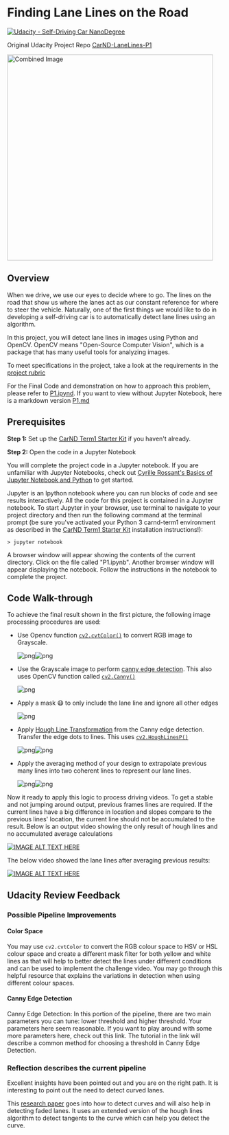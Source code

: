 # **Finding Lane Lines on the Road** 
[![Udacity - Self-Driving Car NanoDegree](https://s3.amazonaws.com/udacity-sdc/github/shield-carnd.svg)](http://www.udacity.com/drive)

Original Udacity Project Repo [CarND-LaneLines-P1](https://github.com/udacity/CarND-LaneLines-P1)

<img src="examples/laneLines_thirdPass.jpg" width="480" alt="Combined Image" />

Overview
---

When we drive, we use our eyes to decide where to go.  The lines on the road that show us where the lanes act as our constant reference for where to steer the vehicle.  Naturally, one of the first things we would like to do in developing a self-driving car is to automatically detect lane lines using an algorithm.

In this project, you will detect lane lines in images using Python and OpenCV.  OpenCV means "Open-Source Computer Vision", which is a package that has many useful tools for analyzing images.  

To meet specifications in the project, take a look at the requirements in the [project rubric](https://review.udacity.com/#!/rubrics/322/view)

For the Final Code and demonstration on how to approach this problem, please refer to [P1.ipynd](./P1.ipynb). If you want to view without Jupyter Notebook, here is a markdown version [P1.md](./P1_md/P1.md)

Prerequisites
---

**Step 1:** Set up the [CarND Term1 Starter Kit](https://classroom.udacity.com/nanodegrees/nd013/parts/fbf77062-5703-404e-b60c-95b78b2f3f9e/modules/83ec35ee-1e02-48a5-bdb7-d244bd47c2dc/lessons/8c82408b-a217-4d09-b81d-1bda4c6380ef/concepts/4f1870e0-3849-43e4-b670-12e6f2d4b7a7) if you haven't already.

**Step 2:** Open the code in a Jupyter Notebook

You will complete the project code in a Jupyter notebook.  If you are unfamiliar with Jupyter Notebooks, check out <A HREF="https://www.packtpub.com/books/content/basics-jupyter-notebook-and-python" target="_blank">Cyrille Rossant's Basics of Jupyter Notebook and Python</A> to get started.

Jupyter is an Ipython notebook where you can run blocks of code and see results interactively.  All the code for this project is contained in a Jupyter notebook. To start Jupyter in your browser, use terminal to navigate to your project directory and then run the following command at the terminal prompt (be sure you've activated your Python 3 carnd-term1 environment as described in the [CarND Term1 Starter Kit](https://github.com/udacity/CarND-Term1-Starter-Kit/blob/master/README.md) installation instructions!):

`> jupyter notebook`

A browser window will appear showing the contents of the current directory.  Click on the file called "P1.ipynb".  Another browser window will appear displaying the notebook.  Follow the instructions in the notebook to complete the project.  

Code Walk-through
---
To achieve the final result shown in the first picture, the following image processing procedures are used:
* Use Opencv function [`cv2.cvtColor()`](https://docs.opencv.org/3.4/de/d25/imgproc_color_conversions.html) to convert RGB image to Grayscale.
    
    ![png](./P1_md/output_6_2.png)![png](./P1_md/output_17_0.png)
 
* Use the Grayscale image to perform [canny edge detection](https://en.wikipedia.org/wiki/Canny_edge_detector). This also uses OpenCV function called [`cv2.Canny()`](https://docs.opencv.org/3.4/da/d5c/tutorial_canny_detector.html)

    ![png](./P1_md/output_17_1.png)
    
* Apply a mask :mask: to only include the lane line and ignore all other edges

    ![png](./P1_md/output_18_1.png)

* Apply [Hough Line Transformation](https://opencv-python-tutroals.readthedocs.io/en/latest/py_tutorials/py_imgproc/py_houghlines/py_houghlines.html) from the Canny edge detection. Transfer the edge dots to lines. This uses [`cv2.HoughLinesP()`](https://docs.opencv.org/3.4/d9/db0/tutorial_hough_lines.html)    
    
    ![png](./P1_md/Non-ave-hugelines.png)![png](./P1_md/Non-ave-hugelines_overlay.png)
* Apply the averaging method of your design to extrapolate previous many lines into two coherent lines to represent our lane lines.
    
    ![png](./P1_md/output_19_1.png)![png](./P1_md/output_19_2.png)
    
Now it ready to apply this logic to process driving videos. To get a stable and not jumping around output, previous frames lines are required. If the current lines have a big difference in location and slopes compare to the previous lines' location, the current line should not be accumulated to the result.
Below is an output video showing the only result of hough lines and no accumulated average calculations

[![IMAGE ALT TEXT HERE](https://img.youtube.com/vi/Yk-V84GiKRg/0.jpg)](https://www.youtube.com/watch?v=Yk-V84GiKRg)

The below video showed the lane lines after averaging previous results:

[![IMAGE ALT TEXT HERE](https://img.youtube.com/vi/GLhxYWYur40/0.jpg)](https://www.youtube.com/watch?v=GLhxYWYur40)

Udacity Review Feedback
---
### Possible Pipeline Improvements
#### Color Space

You may use `cv2.cvtColor` to convert the RGB colour space to HSV or HSL colour space and create a different mask filter for both yellow and white lines as that will help to better detect the lines under different conditions and can be used to implement the challenge video. You may go through this helpful resource that explains the variations in detection when using different colour spaces.
#### Canny Edge Detection
Canny Edge Detection: In this portion of the pipeline, there are two main parameters you can tune: lower threshold and higher threshold. Your parameters here seem reasonable. If you want to play around with some more parameters here, check out this link. The tutorial in the link will describe a common method for choosing a threshold in Canny Edge Detection.

### Reflection describes the current pipeline

Excellent insights have been pointed out and you are on the right path. It is interesting to point out the need to detect curved lanes.

This [research paper](https://airccj.org/CSCP/vol5/csit53211.pdf) goes into how to detect curves and will also help in detecting faded lanes. It uses an extended version of the hough lines algorithm to detect tangents to the curve which can help you detect the curve.
